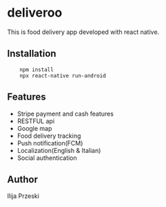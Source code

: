 # deliveroo

This is food delivery app developed with react native.

## Installation

```
    npm install
    npx react-native run-android
```

## Features

- Stripe payment and cash features
- RESTFUL api
- Google map
- Food delivery tracking
- Push notification(FCM)
- Localization(English & Italian)
- Social authentication

## Author

Ilija Przeski